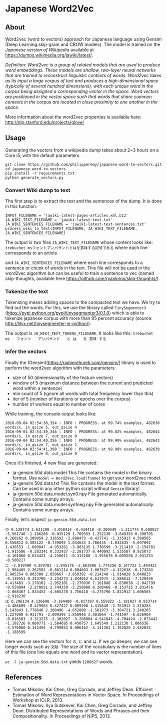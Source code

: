 # Japanese Word2Vec

## About

Word2vec (word to vectors) approach for Japanese language using Gensim (Deep Learning skip-gram and CBOW models). The model is trained on the *Japanese version of Wikipedia* available at https://dumps.wikimedia.org/jawiki/latest/.

<i>Definition: Word2vec is a group of related models that are used to produce word embeddings. These models are shallow, two-layer neural networks that are trained to reconstruct linguistic contexts of words. Word2vec takes as its input a large corpus of text and produces a high-dimensional space (typically of several hundred dimensions), with each unique word in the corpus being assigned a corresponding vector in the space. Word vectors are positioned in the vector space such that words that share common contexts in the corpus are located in close proximity to one another in the space.</i>

More information about the word2vec properties is available here: http://nlp.stanford.edu/projects/glove/

## Usage

Generating the vectors from a wikipedia dump takes about 2~3 hours on a Core i5, with the default parameters.
```
git clone https://github.com/philipperemy/japanese-word-to-vectors.git
cd japanese-word-to-vectors
pip install -r requirements.txt
python generate_vectors.py
```

### Convert Wiki dump to text
The first step is to extract the text and the sentences of the dump. It is done in this function:

```
INPUT_FILENAME = 'jawiki-latest-pages-articles.xml.bz2'
JA_WIKI_TEXT_FILENAME = 'jawiki-latest-text.txt'
JA_WIKI_SENTENCES_FILENAME = 'jawiki-latest-text-sentences.txt'
process_wiki_to_text(INPUT_FILENAME, JA_WIKI_TEXT_FILENAME, JA_WIKI_SENTENCES_FILENAME)
```

The output is two files `JA_WIKI_TEXT_FILENAME` whose content looks like:
`trebuchet msフォントアンパサンドとはを意味する記号である`
where each line corresponds to an article.

and `JA_WIKI_SENTENCES_FILENAME` where each line corresponds to a sentence or chunk of words in the text. This file will not be used in the word2vec algorithm but can be useful to train a sentence to vec (named skip-thoughts, available here https://github.com/ryankiros/skip-thoughts/).

### Tokenize the text

Tokenizing means adding spaces to the compacted text we have. We try to find out the words. For this, we use the library called `TinySegmenter3` (https://pypi.python.org/pypi/tinysegmenter3/0.1.0) which is able to tokenize japanese corpus with more than 95 percent accuracy (source: http://lilyx.net/tinysegmenter-in-python/).

The output is `JA_WIKI_TEXT_TOKENS_FILENAME`. It looks like this:
`trebuchet   ms   フォント   アンパサンド   と は   を 意味 する`

### Infer the vectors
Finally the (Gensim)[https://radimrehurek.com/gensim/] library is used to perform the word2vec algorithm with the parameters:
- size of 50 (dimensionality of the feature vectors)
- window of 5 (maximum distance between the current and predicted word within a sentence)
- min count of 5 (ignore all words with total frequency lower than this)
- iter of 5 (number of iterations or epochs over the corpus)
- number of workers equal to number of cores

While training, the console output looks like:
```
2016-09-04 02:54:38,354 : INFO : PROGRESS: at 99.74% examples, 482630 words/s, in_qsize 5, out_qsize 4
2016-09-04 02:54:39,346 : INFO : PROGRESS: at 99.82% examples, 482644 words/s, in_qsize 7, out_qsize 0
2016-09-04 02:54:40,356 : INFO : PROGRESS: at 99.90% examples, 482643 words/s, in_qsize 7, out_qsize 1
2016-09-04 02:54:41,390 : INFO : PROGRESS: at 99.98% examples, 482630 words/s, in_qsize 8, out_qsize 0
```
Once it's finished, 4 new files are generated:
- ja-gensim.50d.data.model
This file contains the model in the binary format. Use `model = Word2Vec.load(fname)` to get your word2vec model.
- ja-gensim.50d.data.txt
This file contains the model in the text format. Can be used in any other python script without `Gensim` library!
- ja-gensim.50d.data.model.syn0.npy
File generated automatically. Contains some numpy arrays.
- ja-gensim.50d.data.model.syn1neg.npy
File generated automatically. Contains some numpy arrays.

Finally, let's inspect `ja-gensim.50d.data.txt`

```
の 0.128774 3.631298 -3.058414 -0.434418 -0.300449 -1.211774 0.608027 -5.561740 -1.186208 -0.035129 1.709353 1.252130 -3.849393 0.390795 4.260262 0.209959 2.316592 -2.880473 -0.427741 -1.335913 4.500565 0.556813 0.585122 -0.739895 1.034633 3.786435 -1.032835 -5.697092 1.436553 -1.689847 -4.953261 -3.883135 1.730590 -3.211419 -2.154781 -1.915586 -0.283341 0.332927 -2.281737 0.440092 1.535507 0.925073 -4.101060 0.634421 -4.230011 -0.313288 -3.955676 0.009256 2.931253 -0.500217
に -2.019490 4.359702 -1.845176 -2.663986 1.774256 0.147722 1.484422 -2.984465 2.262582 -0.861214 0.804603 1.007627 -4.322638 -0.173283 2.905254 0.803300 2.850667 -3.859382 -0.214240 -1.914028 5.640825 -0.139551 0.243700 -3.234274 1.844652 6.613075 -2.586612 -7.520448 4.413483 -3.270162 -2.952101 -2.278936 7.161888 -6.830038 -2.042799 -0.559094 -2.270651 2.744259 -2.250800 0.269468 -0.153715 3.831476 -2.068467 1.833452 -4.605278 3.756418 -4.275790 1.822912 1.606565 -2.918230
は 0.296134 4.136690 -3.184480 -0.817397 0.555022 -1.181827 0.933714 -4.486689 -0.429983 0.427427 0.089208 1.415648 -2.763912 1.310283 5.143843 1.778646 2.280496 -4.852800 -1.581973 -1.364721 3.240205 1.227000 0.931791 -2.009395 1.856946 3.401864 -1.741597 -6.626904 -0.016503 -3.313225 -2.302027 -3.208004 4.541845 -4.704424 -2.073442 -1.192726 0.880771 -1.584695 0.450757 1.645549 1.212130 1.006536 -3.576060 0.142494 -4.799853 0.906162 -3.141263 1.762820 2.482034 -1.188599
```
Here we can see the vectors for `の`, `に` and `は`. If we go deeper, we can see longer words such as `文献`. The size of the vocabulary is the number of lines of this file (one line equals one word and its vector representation).

`wc -l ja-gensim.50d.data.txt` yields `1200627` words.


## References
- Tomas Mikolov, Kai Chen, Greg Corrado, and Jeffrey Dean. Efficient Estimation of Word Representations in Vector Space. In Proceedings of Workshop at ICLR, 2013.
-	Tomas Mikolov, Ilya Sutskever, Kai Chen, Greg Corrado, and Jeffrey Dean. Distributed Representations of Words and Phrases and their Compositionality. In Proceedings of NIPS, 2013.
